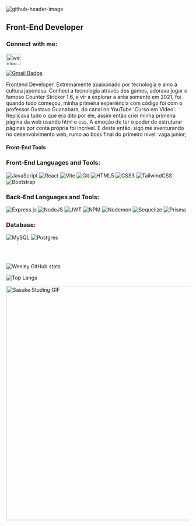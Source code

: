 ![github-header-image](https://github.com/user-attachments/assets/0a7076cb-ea14-400f-b144-ce5226345cec)

<h2>Front-End Developer</h2>

<h3 align="left">Connect with me:</h3>
<p align="left">
<a href="[https://linkedin.com/in/wesley batista souza](https://www.linkedin.com/in/wesley-batista-souza/)" target="blank"><img align="center" src="https://raw.githubusercontent.com/rahuldkjain/github-profile-readme-generator/master/src/images/icons/Social/linked-in-alt.svg" alt="wesley batista souza" height="30" width="40" /></a> 
 
 [![Gmail Badge](https://img.shields.io/badge/gmail-0077B5?style=for-the-badge&logo=gmail&logoColor=white)](mailto:wessouza06@gmail.com)

</p>

<p>Frontend Developer. Extremamente apaixonado por tecnologia e amo a cultura japonesa.
Conheci a tecnologia através dos games, adorava jogar o famoso Counter Stricker 1.6, e vir a explorar a aréa somente em 2021, foi quando tudo começou, minha primeira experiência com código foi com o professor Gustavo Guanabara, do canal no YouTube 'Curso em Video'. Replicava tudo o que era dito por ele, assim então criei minha primeira página da web usando html e css. A emoção de ter o poder de estruturar páginas por conta própria foi incrível. E deste então, sigo me aventurando no desenvolvimento web, rumo ao boss final do primeiro nivel: vaga junior;</p>


<h4>Front-End Tools</h4>
<h3 align="left">Front-End Languages and Tools:</h3>
 <div align="left">
   
  ![JavaScript](https://img.shields.io/badge/javascript-%23323330.svg?style=for-the-badge&logo=javascript&logoColor=%23F7DF1E) ![React](https://img.shields.io/badge/react-%2320232a.svg?style=for-the-badge&logo=react&logoColor=%2361DAFB) ![Vite](https://img.shields.io/badge/vite-%23646CFF.svg?style=for-the-badge&logo=vite&logoColor=white) ![Git](https://img.shields.io/badge/git-%23F05033.svg?style=for-the-badge&logo=git&logoColor=white) ![HTML5](https://img.shields.io/badge/html5-%23E34F26.svg?style=for-the-badge&logo=html5&logoColor=white) ![CSS3](https://img.shields.io/badge/css3-%231572B6.svg?style=for-the-badge&logo=css3&logoColor=white) ![TailwindCSS](https://img.shields.io/badge/tailwindcss-%2338B2AC.svg?style=for-the-badge&logo=tailwind-css&logoColor=white) ![Bootstrap](https://img.shields.io/badge/bootstrap-%238511FA.svg?style=for-the-badge&logo=bootstrap&logoColor=white)
    
</div>

<div>
   <h3>Back-End Languages and Tools:</h3>
   
   
![Express.js](https://img.shields.io/badge/express.js-%23404d59.svg?style=for-the-badge&logo=express&logoColor=%2361DAFB) ![NodeJS](https://img.shields.io/badge/node.js-6DA55F?style=for-the-badge&logo=node.js&logoColor=white) ![JWT](https://img.shields.io/badge/JWT-black?style=for-the-badge&logo=JSON%20web%20tokens) ![NPM](https://img.shields.io/badge/NPM-%23CB3837.svg?style=for-the-badge&logo=npm&logoColor=white) ![Nodemon](https://img.shields.io/badge/NODEMON-%23323330.svg?style=for-the-badge&logo=nodemon&logoColor=%BBDEAD) ![Sequelize](https://img.shields.io/badge/Sequelize-52B0E7?style=for-the-badge&logo=Sequelize&logoColor=white) ![Prisma](https://img.shields.io/badge/Prisma-3982CE?style=for-the-badge&logo=Prisma&logoColor=white)
   
</div>

<div>
   <h3 align="left">Database:</h3>
   
   ![MySQL](https://img.shields.io/badge/mysql-4479A1.svg?style=for-the-badge&logo=mysql&logoColor=white) ![Postgres](https://img.shields.io/badge/postgres-%23316192.svg?style=for-the-badge&logo=postgresql&logoColor=white)

</div>
<br/>
<br/>

![Wesley GitHub stats](https://github-readme-stats.vercel.app/api?username=WesleyBatistaSouza&show_icons=true&theme=transparent)

![Top Langs](https://github-readme-stats.vercel.app/api/top-langs/?username=WesleyBatistaSouza&layout=compact)

<div>
<img src="https://github.com/user-attachments/assets/c8a3b906-400c-4820-b368-7a91dfb76084" alt="Sasuke Studing GIF" width=
"640px"/>
</div>



